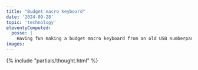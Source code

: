 ```yaml
---
title: "Budget macro keyboard"
date: '2024-09-28'
topic: 'technology'
eleventyComputed:
  posse: |
    Having fun making a budget macro keyboard from an old USB numberpad and remapping keys using Karabiner Elements app.
images:
---
```


{% include "partials/thought.html" %}
